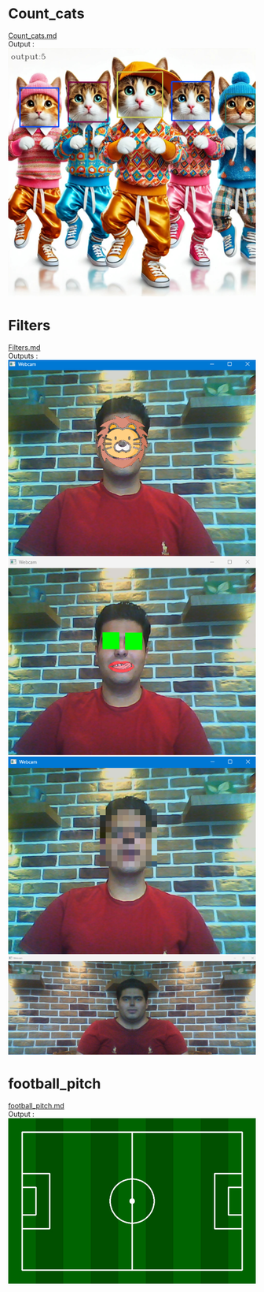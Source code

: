 # Count_cats
[Count_cats.md](https://github.com/Moein-Moatali-2006/Pylearn7/blob/main/Image%20Processing/Assignment%2028/Count_cats/Count_cats.md) \
Output :
![Output](https://github.com/Moein-Moatali-2006/Pylearn7/blob/main/Image%20Processing/Assignment%2028/Count_cats/output/output.jpg)
# Filters
[Filters.md](https://github.com/Moein-Moatali-2006/Pylearn7/blob/main/Image%20Processing/Assignment%2028/Filters/Filters.md) \
Outputs :
![Output 1](https://github.com/Moein-Moatali-2006/Pylearn7/blob/main/Image%20Processing/Assignment%2028/Filters/out1.png)
![Output 2](https://github.com/Moein-Moatali-2006/Pylearn7/blob/main/Image%20Processing/Assignment%2028/Filters/out2.png)
![Output 3](https://github.com/Moein-Moatali-2006/Pylearn7/blob/main/Image%20Processing/Assignment%2028/Filters/out3.png)
![Output 4](https://github.com/Moein-Moatali-2006/Pylearn7/blob/main/Image%20Processing/Assignment%2028/Filters/out4.png)
# football_pitch
[football_pitch.md](https://github.com/Moein-Moatali-2006/Pylearn7/blob/main/Image%20Processing/Assignment%2028/football_pitch/football_pitch.md) \
Output :
![Output](https://github.com/Moein-Moatali-2006/Pylearn7/blob/main/Image%20Processing/Assignment%2028/football_pitch/output/output.jpg)
